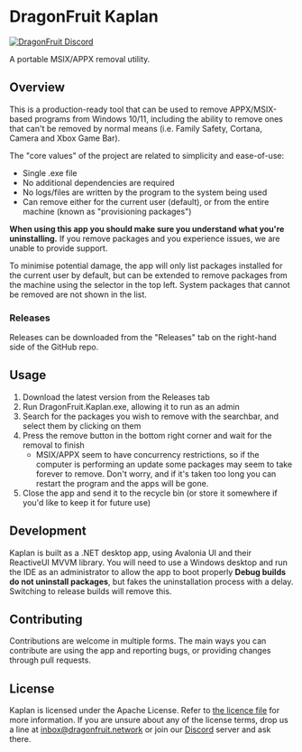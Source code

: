 # DragonFruit Kaplan
[![DragonFruit Discord](https://img.shields.io/discord/482528405292843018?label=Discord&style=popout)](https://discord.gg/VA26u5Z)

A portable MSIX/APPX removal utility.

## Overview
This is a production-ready tool that can be used to remove APPX/MSIX-based programs from Windows 10/11, including the ability to remove ones that can't be removed by normal means (i.e. Family Safety, Cortana, Camera and Xbox Game Bar).

The "core values" of the project are related to simplicity and ease-of-use:

- Single .exe file
- No additional dependencies are required
- No logs/files are written by the program to the system being used
- Can remove either for the current user (default), or from the entire machine (known as "provisioning packages")

**When using this app you should make sure you understand what you're uninstalling.** If you remove packages and you experience issues, we are unable to provide support.

To minimise potential damage, the app will only list packages installed for the current user by default, but can be extended to remove packages from the machine using the selector in the top left. System packages that cannot be removed are not shown in the list.

### Releases
Releases can be downloaded from the "Releases" tab on the right-hand side of the GitHub repo.

## Usage
1. Download the latest version from the Releases tab
2. Run DragonFruit.Kaplan.exe, allowing it to run as an admin
3. Search for the packages you wish to remove with the searchbar, and select them by clicking on them
4. Press the remove button in the bottom right corner and wait for the removal to finish
    - MSIX/APPX seem to have concurrency restrictions, so if the computer is performing an update some packages may seem to take forever to remove. Don't worry, and if it's taken too long you can restart the program and the apps will be gone.
5. Close the app and send it to the recycle bin (or store it somewhere if you'd like to keep it for future use)

## Development
Kaplan is built as a .NET desktop app, using Avalonia UI and their ReactiveUI MVVM library. You will need to use a Windows desktop and run the IDE as an administrator to allow the app to boot properly
**Debug builds do not uninstall packages**, but fakes the uninstallation process with a delay. Switching to release builds will remove this.

## Contributing
Contributions are welcome in multiple forms. The main ways you can contribute are using the app and reporting bugs, or providing changes through pull requests.

## License
Kaplan is licensed under the Apache License. Refer to [the licence file](license.md) for more information. If you are unsure about any of the license terms, drop us a line at inbox@dragonfruit.network or join our [Discord](https://discord.gg/VA26u5Z) server and ask there.